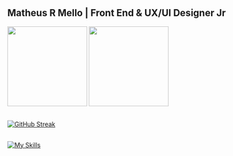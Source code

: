 
## Matheus R Mello | Front End & UX/UI Designer Jr


<div>
  <img height="180em" src="https://github-readme-stats.vercel.app/api?username=matheusrmell0&show_icons=true&theme=dark&layout=compact"/>
  <img height="180em" src="https://github-readme-stats.vercel.app/api/top-langs/?username=matheusrmell0&layout=compact&theme=dark&layout=compact"/>
</div>

## 
[![GitHub Streak](https://streak-stats.demolab.com/?user=matheusrmell0&theme=dark)](https://git.io/streak-stats)
## 

[![My Skills](https://skillicons.dev/icons?i=js,html,css,react,redux,ts,wordpress,figma,php,python)](https://skillicons.dev)


